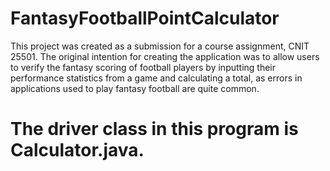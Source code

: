 # FantasyFootballPointCalculator
 This project was created as a submission for a course assignment, CNIT 25501. The original intention for creating the application was to allow users to verify the fantasy scoring of football players by inputting their performance statistics from a game and calculating a total, as errors in applications used to play fantasy football are quite common.  


# The driver class in this program is Calculator.java.
